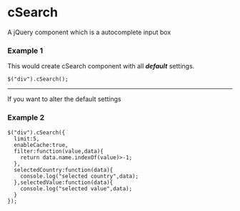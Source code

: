# cSearch

A jQuery component which is a autocomplete input box

### Example 1
This would create cSearch component with all ***default*** settings.
```
$("div").cSearch();
```
-----------------

If you want to alter the default settings
### Example 2
```
$("div").cSearch({
  limit:5,
  enableCache:true,
  filter:function(value,data){
    return data.name.indexOf(value)>-1;
  },
  selectedCountry:function(data){
    console.log("selected country",data);
  },selectedValue:function(data){
    console.log("selected value",data);
  }
});
```
